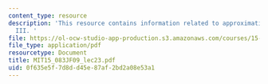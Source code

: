 ```yaml
---
content_type: resource
description: 'This resource contains information related to approximation algorithms
  III. '
file: https://ol-ocw-studio-app-production.s3.amazonaws.com/courses/15-083j-integer-programming-and-combinatorial-optimization-fall-2009/0f635e5f7d8dd45e87af2bd2a08e53a1_MIT15_083JF09_lec23.pdf
file_type: application/pdf
resourcetype: Document
title: MIT15_083JF09_lec23.pdf
uid: 0f635e5f-7d8d-d45e-87af-2bd2a08e53a1
---
```

